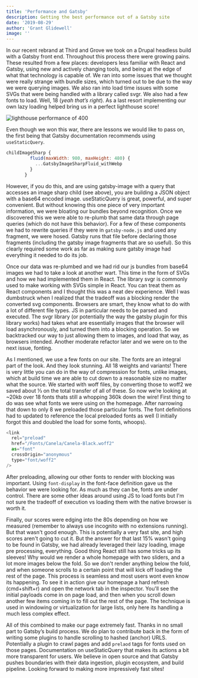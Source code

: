 ```yaml
---
title: 'Performance and Gatsby'
description: Getting the best performance out of a Gatsby site
date: '2019-08-29'
author: 'Grant Glidewell'
image: ''
---
```


In our recent rebrand at Third and Grove we took on a Drupal headless build with a Gatsby front end. Throughout this process there were growing pains. These resulted from a few places: developers less familiar with React and Gatsby, using new and actively changing tools, and being at the edge of what that technology is capable of. We ran into some issues that we thought were really strange with bundle sizes, which turned out to be due to the way we were querying images. We also ran into load time issues with some SVGs that were being handled with a library called svgr. We also had a few fonts to load. Well, 18 (_yeah that’s right_). As a last resort implementing our own lazy loading helped bring us in a perfect lighthouse score!

![lighthouse performance of 400](https://i.imgur.com/8MUvZ8j.gif 'light performance score of 400')

Even though we won this war, there are lessons we would like to pass on, the first being that Gatsby documentation recommends using `useStaticQuery`.

```js
childImageSharp {
         fluid(maxWidth: 980, maxHeight: 480) {
           ...GatsbyImageSharpFluid_withWebp
         }
       }
```

However, if you do this, and are using gatsby-image with a query that accesses an image sharp child (see above), you are building a JSON object with a base64 encoded image. useStaticQuery is great, powerful, and super convenient. But without knowing this one piece of very important information, we were bloating our bundles beyond recognition. Once we discovered this we were able to re-plumb that same data through page queries (which do not have this behavior). For a few of these components we had to rewrite queries if they were in `gatsby-node.js` and used any fragment, we were hosed. Gatsby runs that file before declaring those fragments (including the gatsby image fragments that are so useful). So this clearly required some work as far as making sure gatsby image had everything it needed to do its job.

Once our data was re-plumbed and we had rid our js bundles from base64 images we had to take a look at another wart. This time in the form of SVGs and how we had implemented them in React. The library svgr is commonly used to make working with SVGs simple in React. You can treat them as React components and I thought this was a neat dev experience. Well I was dumbstruck when I realized that the tradeoff was a blocking render the converted svg components. Browsers are smart, they know what to do with a lot of different file types. JS in particular needs to be parsed and executed. The svgr library (or potentially the way the gatsby plugin for this library works) had takes what are essentially images that the browser will load asynchronously, and turned them into a blocking operation. So we backtracked our way to just allowing them to images, and load that way, as browsers intended. Another moderate refactor later and we were on to the next issue, fonting.

As I mentioned, we use a few fonts on our site. The fonts are an integral part of the look. And they look stunning. All 18 weights and variants! There is very little you can do in the way of compression for fonts, unlike images, which at build time we are able to cut down to a reasonable size no matter what the source. We started with woff files, by converting those to woff2 we saved about ⅓ on the total transfer of all of these. So now we’re looking at ~20kb over 18 fonts thats still a whopping 360k down the wire! First thing to do was see what fonts we were using on the homepage. After narrowing that down to only 8 we preloaded those particular fonts. The font definitions had to updated to reference the local preloaded fonts as well (I initially forgot this and doubled the load for some fonts, whoops).

```js
<link
  rel="preload"
  href="/Fonts/Canela/Canela-Black.woff2"
  as="font"
  crossOrigin="anonymous"
  type="font/woff2"
/>
```

After preloading, allowing our other fonts to render with blocking was important. Using `font-display` in the font-face definition gave us the behavior we were looking for. As much as they can be, fonts are under control. There are some other ideas around using JS to load fonts but I'm not sure the tradeoff of execution vs loading them with the native browser is worth it.

Finally, our scores were edging into the 80s depending on how we measured (remember to always use incognito with no extensions running). But that wasn't good enough. This is potentially a very fast site, and high scores aren't going to cut it. But the answer for that last 15% wasn't going to be found in Gatsby, we had already leveraged their lazy loading, image pre processing, everything. Good thing React still has some tricks up its sleeves! Why would we render a whole homepage with two sliders, and a lot more images below the fold. So we don't render anything below the fold, and when someone scrolls to a certain point that will kick off loading the rest of the page. This process is seamless and most users wont even know its happening. To see it in action give our homepage a hard refresh (cmd+shift+r) and open the network tab in the inspector. You'll see the initial payloads come in on page load, and then when you scroll down another few items coming in to fill out the rest of the page. The technique is used in windowing or virtualization for large lists, only here its handling a much less complex effect.

All of this combined to make our page extremely fast. Thanks in no small part to Gatsby’s build process. We do plan to contribute back in the form of writing some plugins to handle scrolling to hashed (anchor) URLS. Potentially a plugin to crawl pages and add `prelaod` tags for fonts used on those pages. Documentation on useStaticQuery that makes its actions a bit more transparent for users. We believe in open source and that Gatsby pushes boundaries with their data ingestion, plugin ecosystem, and build pipeline. Looking forward to making more impressively fast sites!
